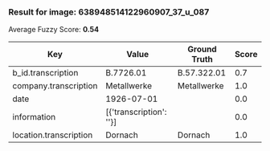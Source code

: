 ### Result for image: 638948514122960907_37_u_087
Average Fuzzy Score: **0.54**
<small>

| Key | Value | Ground Truth | Score |
| --- | --- | --- | --- |
| b_id.transcription | B.7726.01 | B.57.322.01 | 0.7 |
| company.transcription | Metallwerke | Metallwerke | 1.0 |
| date | 1926-07-01 |  | 0.0 |
| information | [{'transcription': ''}] |  | 0.0 |
| location.transcription | Dornach | Dornach | 1.0 |

</small>
